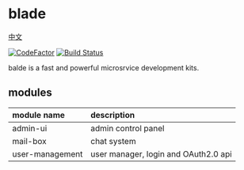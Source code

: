 # blade

[中文](https://github.com/Jamlee/blade/blob/master/README.CN.md)

[![CodeFactor](https://www.codefactor.io/repository/github/jamlee/blade/badge)](https://www.codefactor.io/repository/github/jamlee/blade) [![Build Status](https://travis-ci.com/Jamlee/blade.svg?branch=master)](https://travis-ci.com/Jamlee/blade)

balde is a fast and powerful microsrvice development kits.

## modules

module name     | description
:-------------- | :-----------------------------------
admin-ui        | admin control panel
mail-box        | chat system
user-management | user manager, login and OAuth2.0 api
